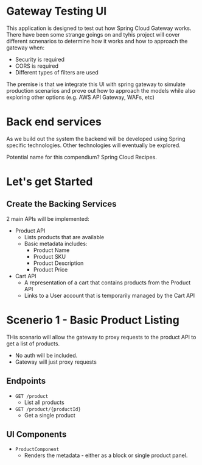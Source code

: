 # Gateway Testing UI

This application is designed to test out how Spring Cloud Gateway works. There have been some strange goings on and tyhis project will cover different scnenarios to determine how it works and how to approach the gateway when:

* Security is required
* CORS is required
* Different types of filters are used

The premise is that we integrate this UI with spring gateway to simulate production scenarios and prove out how to approach the models while also exploring other options (e.g. AWS API Gateway, WAFs, etc)

# Back end services

As we build out the system the backend will be developed using Spring specific technologies. Other technologies will eventually be explored.

Potential name for this compendium? Spring Cloud Recipes.

# Let's get Started

## Create the Backing Services

2 main APIs will be implemented:

* Product API
  * Lists products that are available
  * Basic metadata includes:
    * Product Name
    * Product SKU
    * Product Description
    * Product Price
* Cart API
    * A representation of a cart that contains products from the Product API
    * Links to a User account that is temporarily managed by the Cart API

# Scenerio 1 - Basic Product Listing

THis scenario will allow the gateway to proxy requests to the product API to get a list of products.

* No auth will be included.
* Gateway will just proxy requests

## Endpoints
* `GET /product`
  * List all products
* `GET /product/{productId}`
  * Get a single product

## UI Components
* `ProductComponent`
  * Renders the metadata - either as a block or single product panel.

